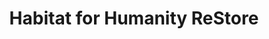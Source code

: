 ---
title: "Habitat for Humanity ReStore"
url: /mankato/habitat-for-humanity-restore/
shop: Gebrauchtwaren
---